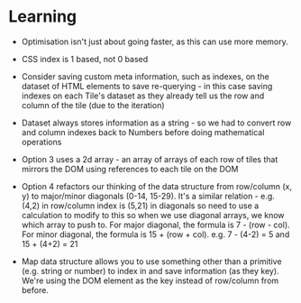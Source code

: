 # Learning

- Optimisation isn't just about going faster, as this can use more memory.

- CSS index is 1 based, not 0 based

- Consider saving custom meta information, such as indexes, on the dataset of HTML elements to save re-querying - in this case saving indexes on each Tile's dataset as they already tell us the row and column of the tile (due to the iteration)

- Dataset always stores information as a string - so we had to convert row and column indexes back to Numbers before doing mathematical operations

- Option 3 uses a 2d array - an array of arrays of each row of tiles that mirrors the DOM using references to each tile on the DOM

- Option 4 refactors our thinking of the data structure from row/column (x, y) to major/minor diagonals (0-14, 15-29). It's a similar relation - e.g. (4,2) in row/column index is (5,21) in diagonals so need to use a calculation to modify to this so when we use diagonal arrays, we know which array to push to. For major diagonal, the formula is 7 - (row - col). For minor diagonal, the formula is 15 + (row + col). e.g. 7 - (4-2) = 5 and 15 + (4+2) = 21

- Map data structure allows you to use something other than a primitive (e.g. string or number) to index in and save information (as they key). We're using the DOM element as the key instead of row/column from before.
